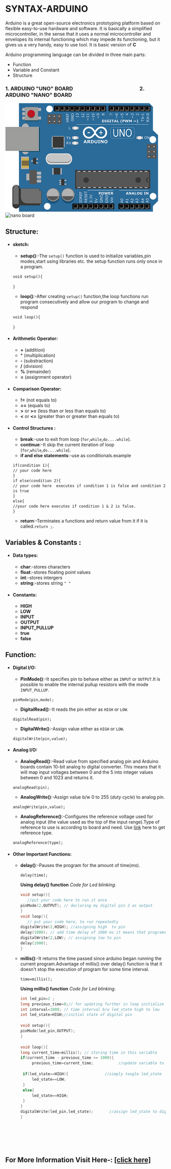 # SYNTAX-ARDUINO
Arduino is a great open-source electronics prototyping platform based on flexible easy-to-use hardware and software. It is basically a simplified microcontroller, in the sense that it uses a normal microcontroller and envelopes its internal functioning which may impede its functioning, but it gives us a very handy, easy to use tool.
It is basic version of **C**



Arduino programming language can be divided in three main parts:
* Function
* Variable and Constant
* Structure


### 1. ARDUINO "UNO" BOARD &nbsp; &nbsp; &nbsp; &nbsp; &nbsp; &nbsp; &nbsp; &nbsp; &nbsp; &nbsp; &nbsp; &nbsp;&nbsp; &nbsp; &nbsp; &nbsp; &nbsp; &nbsp; &nbsp; &nbsp; &nbsp; &nbsp; &nbsp; &nbsp; &nbsp; &nbsp; &nbsp; 2. ARDUINO "NANO" BOARD


![image uno arduino board](https://raw.githubusercontent.com/Vanu1/syntax-arduino/master/arduino3.png) ![nano board](https://www.behind-the-scenes.co.za/wp-content/uploads/arduino-nano-v3-basic-pinout.jpg)

 


<!--![nano board](https://www.behind-the-scenes.co.za/wp-content/uploads/arduino-nano-v3-basic-pinout.jpg)-->


## Structure:
* #### sketch:
  * **setup()**:-The `setup()` function is used to initialize variables,pin modes,start using libraries etc. the setup function runs only once in a program.
  ```
  void setup(){
  
  }
  ```
  * **loop()**:-After creating `setup()` function,the loop functions run program consecutively and allow our program to change and respond
  ```
  void loop(){
  
  }
  ```

* #### Arithmetic Operator:
  * **+** (addition)
  *  \* (multiplication)
  * **-** (substraction)
  * **/** (division)
  * **%** (remainder)
  * **=** (assignment operator)
* #### Comparison Operator:
  * **!=** (not equals to)
  * **==** (equals to)
  * **>** or **>=** (less than or less than equals to)
  * **<** or **<=** (greater than or greater than equals to)
* #### Control Structures :
  * **break**:-use to exit from loop (`for`,`while`,`do....while`).
  * **continue**:-It skip the current iteration of loop (`for`,`while`,`do....while`).
  * **if and else statements**:-use as conditionals.example
  ```
  if(condition 1){
  // your code here
  }
  if else(condition 2){
  // your code here  executes if condition 1 is false and condition 2 is true
  }
  else{
  //your code here executes if condition 1 & 2 is false.
  }
  ```
  * **return**:-Terminates a functions and return value from it if it is called.`return ;`.


## Variables & Constants :
* #### Data types:
  * **char**:-stores characters 
  * **float**:-stores floating point values 
  * **int**:-stores intergers
  * **string**:-stores string `" "`
  
* #### Constants:
  * **HIGH**
  * **LOW**
  * **INPUT**
  * **OUTPUT**
  * **INPUT_PULLUP**
  * **true**
  * **false**
  
  
  
## Function:
* #### Digital I/O:
  * **PinMode()**:-It specifies pin to behave either as `INPUT` or `OUTPUT`.It is possible to enable the internal pullup resistors with the mode `INPUT_PULLUP`.
  
  ```
  pinMode(pin,mode);
  ```
  * **DigitalRead()**:-It reads the pin either as `HIGH` or `LOW`.
  
  ```
  digitalRead(pin);
  ```
  * **DigitalWrite()**:-Assign value either as `HIGH` or `LOW`.
  ```
  digitalWrite(pin,value);
  ```
 * #### Analog I/O:
   * **AnalogRead()**:-Read value from specified analog pin and Arduino boards contain 10-bit analog to digital converter. This means that it  will map input voltages between 0 and the 5 into integer values between 0 and 1023 and returns it.
   ```
   analogRead(pin);  
   ```
   * **AnalogWrite()**:-Assign value b/w 0 to 255 (*duty cycle*) to analog pin.
   ```
   analogWrite(pin,value);
   ```
   * **AnalogReference()**:-Configures the reference voltage used for analog input (the value used as the top of the input range).Type of reference to use is according to board and need. Use [link](https://www.arduino.cc/reference/en/language/functions/analog-io/analogreference/) here to get reference type.
   ```
   analogReference(type);
   ```
 * #### Other Important Functions:
   * **delay()**:-Pauses the program for the amount of time(*ms*).
	 ```
	 delay(time);
	 ```
	 **Using delay() function** *Code for Led blinking*.
	 <!--![](https://raw.githubusercontent.com/Vanu1/syntax-arduino/master/2020-04-13.png)-->
	 ```c
	 void setup(){
	 	//put your code here to run it once
	 pinMode(2,OUTPUT); // declaring my digital pin 2 as output
	 }
	 void loop(){
	 	// put your code here, to run repeatedly
	 digitalWrite(2,HIGH); //assigning high  to pin
	 delay(1000); // add time delay of 1000 ms it means that programs completely stop and wait for that time interval
	 digitalWrite(2,LOW); // assigning low to pin
	 delay(1000);
	 }
	 ```
	  
	 
	 
   * **millis()**:-It returns the time passed since arduino began running the current program.Advantage of millis() over delay()          	function is that it doesn't stop the execution of program for some time interval.
	 ```
	 time=millis();
	 ```
	 **Using millis() function** *Code for Led blinking*.
       <!--![](https://raw.githubusercontent.com/Vanu1/syntax-arduino/master/capture3.PNG)-->
       ```c
       int led_pin=2 ;
       long previous_time=0;// for updating further in loop initialize it with 0
       int interval=1000; // time interval b/w led_state high to low
       int led_state=HIGH;//initial state of digital pin
       
       void setup(){
       pinMode(led_pin,OUTPUT);
       }
      
       void loop(){
       long current_time=millis(); // storing time in this variable
       if(current_time - previous_time >= 1000){
       	    previous_time=current_time;           //update variable to maintain led state high or low for certain interval
	    
	    if(led_state==HIGH){                //simply toogle led_state
	    	led_state==LOW;
	    }
	    else{
	    	led_state==HIGH;
	    }
      }
      digitalWrite(led_pin,led_state);       //assign led_state to digitalpin
      }    
	    
	    



  
  
## **For More Information Visit Here-:  [[click here]](https://www.arduino.cc/reference/en/)** 
  
  
  
  
   
   
